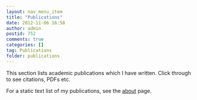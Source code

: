 ```yaml
---
layout: nav_menu_item
title: "Publications"
date: 2012-11-06 16:58
author: admin
postid: 752
comments: true
categories: []
tag: Publications
folder: publications
---
```

This section lists academic publications which I have written. Click through to see citations, PDFs etc.

For a static text list of my publications, see the [about]({{site.baseurl}}/about/) page.
